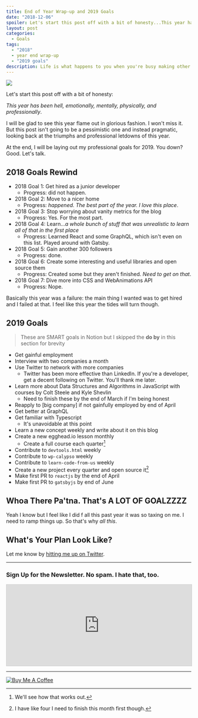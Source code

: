 ```yaml
---
title: End of Year Wrap-up and 2019 Goals
date: "2018-12-06"
spoiler: Let's start this post off with a bit of honesty...This year has been hell, emotionally, mentally, physically, and professionally.
layout: post
categories:
  - Goals
tags:
  - "2018"
  - year end wrap-up
  - "2019 goals"
description: Life is what happens to you when you're busy making other plans.
---
```


![](https://res.cloudinary.com/twhiteblog/image/upload/v1544081369/End%20of%20Year%20Wrap%20up%20and%202019%20Goals%20Post/goals.jpg)

Let's start this post off with a bit of honesty:

*This year has been hell, emotionally, mentally, physically, and professionally*.

I will be glad to see this year flame out in glorious fashion. I won't miss it. But this post isn't going to be a pessimistic one and instead pragmatic, looking back at the triumphs and professional letdowns of this year.

At the end, I will be laying out my professional goals for 2019. You down? Good. Let's talk.

## 2018 Goals Rewind

* 2018 Goal 1: Get hired as a junior developer
	* Progress: did not happen.
* 2018 Goal 2: Move to a nicer home
	* Progress: *happened. The best part of the year. I love this place*.
* 2018 Goal 3: Stop worrying about vanity metrics for the blog
	* Progress: Yes. For the most part.
* 2018 Goal 4: Learn...*a whole bunch of stuff that was unrealistic to learn all of that in the first place*
	* Progress: Learned React and some GraphQL, which isn't even on this list. Played around with Gatsby.
* 2018 Goal 5: Gain another 300 followers
	* Progress: done.
* 2018 Goal 6: Create some interesting and useful libraries and open source them
	* Progress: Created some but they aren't finished. *Need to get on that*.
* 2018 Goal 7: Dive more into CSS and WebAnimations API
	* Progress: Nope.

Basically this year was a failure: the main thing I wanted was to get hired and I failed at that. I feel like this year the tides will turn though.

## 2019 Goals

> These are SMART goals in Notion but I skipped the **do by** in this section for brevity

* Get gainful employment
* Interview with two companies a month
* Use Twitter to network with more companies
	* Twitter has been more effective than LinkedIn. If you're a developer, get a decent following on Twitter. You'll thank me later.
* Learn more about Data Structures and Algorithms in JavaScript with courses by Colt Steele and Kyle Shevlin
	* Need to finish these by the end of March if I'm being honest
* Reapply to [big company] if not gainfully employed by end of April
* Get better at GraphQL
* Get familiar with Typescript
	* It's unavoidable at this point
* Learn a new concept weekly and write about it on this blog
* Create a new egghead.io lesson monthly
	* Create a full course each quarter[^1]
* Contribute to `devtools.html` weekly
* Contribute to `wp-calypso` weekly
* Contribute to `learn-code-from-us` weekly
* Create a new project every quarter and open source it[^2]
* Make first PR to `reactjs` by the end of April
* Make first PR to `gatsbyjs` by end of June

## Whoa There Pa'tna. That's A LOT OF GOALZZZZ

Yeah I know but I feel like I did f all this past year it was so taxing on me. I need to ramp things up. So that's why *all this*.

## What's Your Plan Look Like?

Let me know by [hitting me up on Twitter](https://twitter.com/TiffanyW_412).

---

### Sign Up for the Newsletter. No spam. I hate that, too.

<iframe scrolling="no" width="100% !important" height="220px" style="border:1px #ccc solid !important" class="lazyload" src="https://buttondown.email/tiffanywhite? as_embed=true"></iframe>

---
<a href="https://www.buymeacoffee.com/twhitedev" target="_blank"><img src="https://www.buymeacoffee.com/assets/img/custom_images/purple_img.png" alt="Buy Me A Coffee" style="height: auto !important;width: auto !important;" ></a>


[^1]: We'll see how that works out.
[^2]: I have like four I need to finish this month first though.